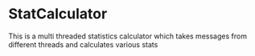 # StatCalculator
This is a multi threaded statistics calculator which takes messages from different threads and calculates various stats
